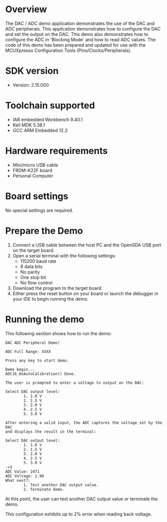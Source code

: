 Overview
========

The DAC / ADC demo application demonstrates the use of the DAC and ADC peripherals. This application demonstrates how to
configure the DAC and set the output on the DAC. This demo also demonstrates how to configure the ADC in 'Blocking Mode'
and how to read ADC values.
The code of this demo has been prepared and updated for use with the MCUXpresso Configuration Tools (Pins/Clocks/Peripherals).

SDK version
===========
- Version: 2.15.000

Toolchain supported
===================
- IAR embedded Workbench  9.40.1
- Keil MDK  5.38.1
- GCC ARM Embedded  12.2

Hardware requirements
=====================
- Mini/micro USB cable
- FRDM-K22F board
- Personal Computer

Board settings
==============
No special settings are required.

Prepare the Demo
================
1.  Connect a USB cable between the host PC and the OpenSDA USB port on the target board.
2.  Open a serial terminal with the following settings:
    - 115200 baud rate
    - 8 data bits
    - No parity
    - One stop bit
    - No flow control
3.  Download the program to the target board.
4.  Either press the reset button on your board or launch the debugger in your IDE to begin running the demo.

Running the demo
================

This following section shows how to run the demo:

~~~~~~~~~~~~~~~~~~~~~~~~~~~~~~~~~~~~~~~~~~~~~~~~~~~~~~~~~~~~~~~~~~~~~~~
DAC ADC Peripheral Demo!

ADC Full Range: XXXX

Press any key to start demo.

Demo begin...
ADC16_DoAutoCalibration() Done.

The user is prompted to enter a voltage to output on the DAC:

Select DAC output level:
        1. 1.0 V
        2. 1.5 V
        3. 2.0 V
        4. 2.5 V
        5. 3.0 V

After entering a valid input, the ADC captures the voltage set by the DAC
and displays the result in the terminal:

Select DAC output level:
        1. 1.0 V
        2. 1.5 V
        3. 2.0 V
        4. 2.5 V
        5. 3.0 V
->3
ADC Value: 2471
ADC Voltage: 1.99
What next?:
        1. Test another DAC output value.
        2. Terminate demo.
~~~~~~~~~~~~~~~~~~~~~~~~~~~~~~~~~~~~~~~~~~~~~~~~~~~~~~~~~~~~~~~~~~~~~~~~~~

At this point, the user can test another DAC output value or terminate the demo.

This configuration exhibits up to 2% error when reading back voltage.
